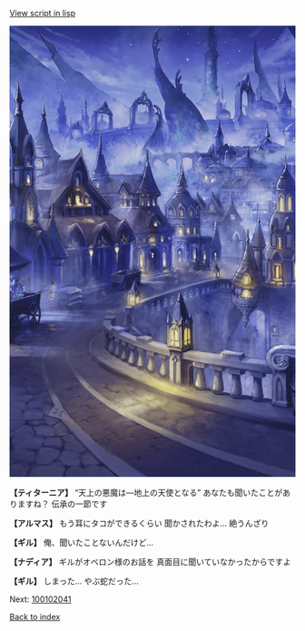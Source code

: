 [View script in lisp](../scripts/100102033.txt)

![101_city_night3.png](../images/backgrounds/101_city_night3.png)

**【ティターニア】**
“天上の悪魔は―地上の天使となる”
あなたも聞いたことがありますね？
伝承の一節です

**【アルマス】**
もう耳にタコができるくらい
聞かされたわよ…
絶うんざり

**【ギル】**
俺、聞いたことないんだけど…

**【ナディア】**
ギルがオベロン様のお話を
真面目に聞いていなかったからですよ

**【ギル】**
しまった…
やぶ蛇だった…


Next: [100102041](100102041.md)

[Back to index](index.md)
